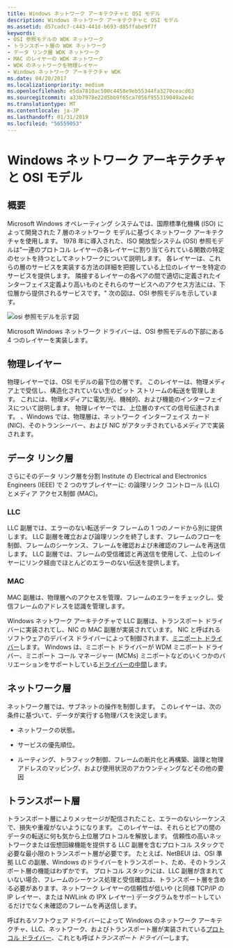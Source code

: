 ```yaml
---
title: Windows ネットワーク アーキテクチャと OSI モデル
description: Windows ネットワーク アーキテクチャと OSI モデル
ms.assetid: d57cadc7-c443-441d-b693-d85ffabe9f7f
keywords:
- OSI 参照モデルの WDK ネットワーク
- トランスポート層の WDK ネットワーク
- データ リンク層 WDK ネットワーク
- MAC のレイヤーの WDK ネットワーク
- WDK のネットワークを物理レイヤー
- Windows ネットワーク アーキテクチャ WDK
ms.date: 04/20/2017
ms.localizationpriority: medium
ms.openlocfilehash: e5da7810ac500c4458e9eb55344fa3270ceacd63
ms.sourcegitcommit: a33b7978e22d5bb9f65ca7056f955319049a2e4c
ms.translationtype: MT
ms.contentlocale: ja-JP
ms.lasthandoff: 01/31/2019
ms.locfileid: "56559053"
---
```

# <a name="windows-network-architecture-and-the-osi-model"></a>Windows ネットワーク アーキテクチャと OSI モデル


## 概要 <a href="" id="ddk-windows-network-architecture-and-the-osi-model-ng"></a>


Microsoft Windows オペレーティング システムでは、国際標準化機構 (ISO) によって開発された 7 層のネットワーク モデルに基づくネットワーク アーキテクチャを使用します。 1978 年に導入された、ISO 開放型システム (OSI) 参照モデルは"一連のプロトコル レイヤーの各レイヤーに割り当てられている関数の特定のセットを持つとしてネットワークについて説明します。 各レイヤーは、これらの層のサービスを実装する方法の詳細を把握している上位のレイヤーを特定のサービスを提供します。 隣接するレイヤーの各ペアの間で適切に定義されたインターフェイス定義より高いものとそれらのサービスへのアクセス方法には、下位層から提供されるサービスです。" 次の図は、OSI 参照モデルを示しています。

![osi 参照モデルを示す図](images/101osi.png)

Microsoft Windows ネットワーク ドライバーは、OSI 参照モデルの下部にある 4 つのレイヤーを実装します。

## <a name="physical-layer"></a>物理レイヤー  
物理レイヤーでは、OSI モデルの最下位の層です。 このレイヤーは、物理メディア上で受信し、構造化されていない生のビット ストリームの転送を管理します。 これには、物理メディアに電気/光、機械的、および機能のインターフェイスについて説明します。 物理レイヤーでは、上位層のすべての信号伝達されます。 、Windows では、物理層は、ネットワーク インターフェイス カード (NIC)、そのトランシーバー、および NIC がアタッチされているメディアで実装されます。

## <a name="data-link-layer"></a>データ リンク層  
さらにそのデータ リンク層を分割 Institute の Electrical and Electronics Engineers (IEEE) で 2 つのサブレイヤーに: の論理リンク コントロール (LLC) とメディア アクセス制御 (MAC)。

### <a name="llc"></a>LLC

LLC 副層では、エラーのない転送データ フレームの 1 つのノードから別に提供します。 LLC 副層を確立および論理リンクを終了します、フレームのフローを制御、フレームのシーケンス、フレームを確認および未確認のフレームを再送信します。 LLC 副層では、フレームの受信確認と再送信を使用して、上位のレイヤーにリンク経由でほとんどのエラーのない伝送を提供します。

### <a name="mac"></a>MAC

MAC 副層は、物理層へのアクセスを管理、フレームのエラーをチェックし、受信フレームのアドレスを認識を管理します。

Windows ネットワーク アーキテクチャで LLC 副層は、トランスポート ドライバーに実装されてし、NIC の MAC 副層が実装されています。 NIC と呼ばれるソフトウェアのデバイス ドライバーによって制御されます、[ミニポート ドライバー](ndis-miniport-drivers2.md)します。 Windows は、ミニポート ドライバーが WDM ミニポート ドライバー、ミニポート コール マネージャー (MCMs) ミニポートなどのいくつかのバリエーションをサポートしている[ドライバーの中間](ndis-miniport-drivers.md)します。

## <a name="network-layer"></a>ネットワーク層
ネットワーク層では、サブネットの操作を制御します。 このレイヤーは、次の条件に基づいて、データが実行する物理パスを決定します。

-   ネットワークの状態。

-   サービスの優先順位。

-   ルーティング、トラフィック制御、フレームの断片化と再構築、論理と物理アドレスのマッピング、および使用状況のアカウンティングなどその他の要因

## <a name="transport-layer"></a>トランスポート層

トランスポート層によりメッセージが配信されたこと、エラーのないシーケンスで、損失や重複がないようになります。 このレイヤーは、それらとピアの間のデータの転送に何も気から上位層プロトコルを解放します。 信頼性の高いネットワークまたは仮想回線機能を提供する LLC 副層を含むプロトコル スタックで必要な最小限のトランスポート層が必要です。 たとえば、NetBEUI は、OSI 準拠 LLC の副層、Windows のドライバーをトランスポート、ため、そのトランスポート層の機能はわずかです。 プロトコル スタックには、LLC 副層が含まれていない場合、フレームのシーケンス処理と受信確認は、トランスポート層を含める必要があります、ネットワーク レイヤーの信頼性が低いや (と同様 TCP/IP の IP レイヤー、または NWLink の IPX レイヤー) データグラムをサポートしているだけでなく未確認のフレームを再送信します。

呼ばれるソフトウェア ドライバーによって Windows のネットワーク アーキテクチャ、LLC、ネットワーク、およびトランスポート層が実装されている[プロトコル ドライバー](ndis-protocol-drivers.md)、これとも呼ば*トランスポート ドライバー*します。

 

 






